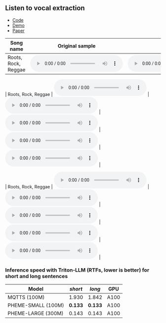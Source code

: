 ## Listen to vocal extraction

 - [Code](https://github.com/PolyAI-LDN/pheme)
 - [Demo](https://huggingface.co/spaces/PolyAI/pheme)
 - [Paper](https://arxiv.org/pdf/2401.02839.pdf)



| Song name              | Original sample                                                                                       | Init model                                                                                       | My trained model                                                                               | ht-demucs                                                                                        | mdx                                                                 |
|------------------------|-------------------------------------------------------------------------------------------------------|--------------------------------------------------------------------------------------------------|-------------------------------------------------------------------------------------------------|--------------------------------------------------------------------------------------------------|----------------------------------------------------------------------------------------------------|
| Roots, Rock, Reggae    | <audio src="s/sample_Roots_Rock_Reggae_15_sec.wav" type="audio/wav" controls preload></audio> | <audio src="s/Amantur_model_vocals_Roots_Rock_Reggae.wav" type="audio/wav" controls preload></audio> | <audio src="s/my_model_vocals_Roots_Rock_Reggae.wav" type="audio/wav" controls preload></audio> | <audio src="s/demucs_model_vocals_Roots_Rock_Reggae.mp3" type="audio/wav" controls preload></audio> | <audio src="s/mdx_model_vocals_Roots_Rock_Reggae.mp3" type="audio/wav" controls preload></audio> |


| Roots, Rock, Reggae    | <audio src="s/sample_Roots_Rock_Reggae_15_sec.wav" type="audio/wav" controls preload></audio> | <audio src="s/Amantur_model_vocals_Roots_Rock_Reggae.wav" type="audio/wav" controls preload></audio> | <audio src="s/my_model_vocals_Roots_Rock_Reggae.wav" type="audio/wav" controls preload></audio> | <audio src="s/demucs_model_vocals_Roots_Rock_Reggae.mp3" type="audio/wav" controls preload></audio> | <audio src="s/mdx_model_vocals_Roots_Rock_Reggae.mp3" type="audio/wav" controls preload></audio> |



| Roots, Rock, Reggae    | <audio src="s/sample_Roots_Rock_Reggae_15_sec.wav" type="audio/wav" controls preload></audio> | <audio src="s/Amantur_model_vocals_Roots_Rock_Reggae.wav" type="audio/wav" controls preload></audio> | <audio src="s/my_model_vocals_Roots_Rock_Reggae.wav" type="audio/wav" controls preload></audio> | <audio src="s/demucs_model_vocals_Roots_Rock_Reggae.mp3" type="audio/wav" controls preload></audio> | <audio src="s/mdx_model_vocals_Roots_Rock_Reggae.mp3" type="audio/wav" controls preload></audio> |





### Inference speed with Triton-LLM (RTFs, lower is better) for short and long sentences

| Model              | *short*   | *long*    | GPU    |
| ------------------ | --------- | --------- |--------- |
| MQTTS (100M)       | 1.930     | 1.842     | A100  |
| PHEME-SMALL (100M) | **0.133** | **0.133** | A100   |
| PHEME-LARGE (300M) | 0.143     | 0.143     | A100     |

